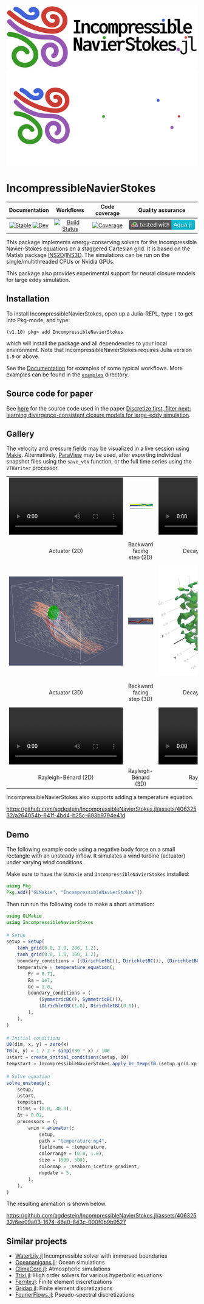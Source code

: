 ![Logo](docs/src/public/logo_text_dots.png#gh-light-mode-only)
![Logo](docs/src/public/logo_text_dots_dark_mode.png#gh-dark-mode-only)

# IncompressibleNavierStokes

| Documentation | Workflows | Code coverage | Quality assurance |
| :-----------: | :-------: | :-----------: | :---------------: |
| [![Stable](https://img.shields.io/badge/docs-stable-blue.svg)](https://agdestein.github.io/IncompressibleNavierStokes.jl/stable) [![Dev](https://img.shields.io/badge/docs-dev-blue.svg)](https://agdestein.github.io/IncompressibleNavierStokes.jl/dev) | [![Build Status](https://github.com/agdestein/IncompressibleNavierStokes.jl/workflows/CI/badge.svg)](https://github.com/agdestein/IncompressibleNavierStokes.jl/actions) | [![Coverage](https://codecov.io/gh/agdestein/IncompressibleNavierStokes.jl/branch/main/graph/badge.svg)](https://codecov.io/gh/agdestein/IncompressibleNavierStokes.jl) | [![Aqua QA](https://raw.githubusercontent.com/JuliaTesting/Aqua.jl/master/badge.svg)](https://github.com/JuliaTesting/Aqua.jl) |

This package implements energy-conserving solvers for the incompressible Navier-Stokes
equations on a staggered Cartesian grid. It is based on the Matlab package
[INS2D](https://github.com/bsanderse/INS2D)/[INS3D](https://github.com/bsanderse/INS3D). The simulations can be run on the single/multithreaded CPUs or Nvidia GPUs.

This package also provides experimental support for neural closure models for
large eddy simulation.

## Installation

To install IncompressibleNavierStokes, open up a Julia-REPL, type `]` to get
into Pkg-mode, and type:

```julia-repl
(v1.10) pkg> add IncompressibleNavierStokes
```

which will install the package and all dependencies to your local environment.
Note that IncompressibleNavierStokes requires Julia version `1.9` or above.

See the
[Documentation](https://agdestein.github.io/IncompressibleNavierStokes.jl/dev/generated/LidDrivenCavity2D/)
for examples of some typical workflows. More examples can be found in the
[`examples`](examples) directory.

## Source code for paper

See [here](./lib/PaperDC) for the source code used in the paper
[Discretize first, filter next: learning divergence-consistent closure models for large-eddy simulation](https://arxiv.org/abs/2403.18088).

## Gallery

The velocity and pressure fields may be visualized in a live session using
[Makie](https://github.com/JuliaPlots/Makie.jl). Alternatively,
[ParaView](https://www.paraview.org/) may be used, after exporting individual
snapshot files using the `save_vtk` function, or the full time series using the
`VTKWriter` processor.

<table>
    <tbody>
        <tr>
            <td style="width: 25%;"><a href="examples/Actuator2D.jl"><video autoplay loop src="docs/src/public/Actuator2D.mp4"></video></a></td>
            <td style="width: 25%;"><a href="examples/BackwardFacingStep2D.jl"><img src="docs/src/public/BackwardFacingStep2D.png"></a></td>
            <td style="width: 25%;"><a href="examples/DecayingTurbulence2D.jl"><video autoplay loop src="docs/src/public/DecayingTurbulence2D.mp4"></video></a></td>
            <td style="width: 25%;"><a href="examples/TaylorGreenVortex2D.jl"><img src="docs/src/public/TaylorGreenVortex2D.png"></a></td>
        </tr>
        <tr>
            <td align="center">Actuator (2D)</td>
            <td align="center">Backward facing step (2D)</td>
            <td align="center">Decaying turbulence (2D)</td>
            <td align="center">Taylor-Green vortex (2D)</td>
        </tr>
        <tr>
            <td style="width: 25%;"><a href="examples/Actuator3D.jl"><img src="docs/src/public/Actuator3D.png"></a></td>
            <td style="width: 25%;"><a href="examples/BackwardFacingStep3D.jl"><img src="docs/src/public/BackwardFacingStep3D.png"></a></td>
            <td style="width: 25%;"><a href="examples/DecayingTurbulence3D.jl"><img src="docs/src/public/DecayingTurbulence3D.png"></a></td>
            <td style="width: 25%;"><a href="examples/TaylorGreenVortex3D.jl"><img src="docs/src/public/TaylorGreenVortex3D.png"></a></td>
        </tr>
        <tr>
            <td align="center">Actuator (3D)</td>
            <td align="center">Backward facing step (3D)</td>
            <td align="center">Decaying turbulence (3D)</td>
            <td align="center">Taylor-Green vortex (3D)</td>
        </tr>
        <tr>
            <td style="width: 25%;"><a href="examples/RayleighBenard2D.jl"><video autoplay loop src="docs/src/public/RayleighBenard2D.mp4"></video></a></td>
            <td style="width: 25%;">
              <!-- <a href="examples/RayleighBenard3D.jl"><img src="docs/src/public/RayleighBenard3D.png"></a> -->
            </td>
            <td style="width: 25%;"><a href="examples/RayleighTaylor2D.jl"><video autoplay loop src="docs/src/public/RayleighTaylor2D.mp4"></video></a></td>
            <td style="width: 25%;">
              <!-- <a href="examples/RayleighTaylor3D.jl"><img src="docs/src/public/RayleighTaylor3D.png"></a> -->
            </td>
        </tr>
        <tr>
            <td align="center">Rayleigh-Bénard (2D)</td>
            <td align="center">Rayleigh-Bénard (3D)</td>
            <td align="center">Rayleigh-Taylor (2D)</td>
            <td align="center">Rayleigh-Taylor (3D)</td>
        </tr>
    </tbody>
</table>


IncompressibleNavierStokes also supports adding a temperature equation.

https://github.com/agdestein/IncompressibleNavierStokes.jl/assets/40632532/a264054b-641f-4bd4-b25c-693b9794e41d

## Demo

The following example code using a negative body force on a small rectangle
with an unsteady inflow. It simulates a wind turbine (actuator) under varying
wind conditions.

Make sure to have the `GLMakie` and `IncompressibleNavierStokes` installed:

```julia
using Pkg
Pkg.add(["GLMakie", "IncompressibleNavierStokes"])
```

Then run run the following code to make a short animation:

```julia
using GLMakie
using IncompressibleNavierStokes

# Setup
setup = Setup(
    tanh_grid(0.0, 2.0, 200, 1.2),
    tanh_grid(0.0, 1.0, 100, 1.2);
    boundary_conditions = ((DirichletBC(), DirichletBC()), (DirichletBC(), DirichletBC())),
    temperature = temperature_equation(;
        Pr = 0.71,
        Ra = 1e7,
        Ge = 1.0,
        boundary_conditions = (
            (SymmetricBC(), SymmetricBC()),
            (DirichletBC(1.0), DirichletBC(0.0)),
        ),
    ),
)

# Initial conditions
U0(dim, x, y) = zero(x)
T0(x, y) = 1 / 2 + sinpi(30 * x) / 100
ustart = create_initial_conditions(setup, U0)
tempstart = IncompressibleNavierStokes.apply_bc_temp(T0.(setup.grid.xp[1], setup.grid.xp[2]'), 0.0, setup)

# Solve equation
solve_unsteady(;
    setup,
    ustart,
    tempstart,
    tlims = (0.0, 30.0),
    Δt = 0.02,
    processors = (;
        anim = animator(;
            setup,
            path = "temperature.mp4",
            fieldname = :temperature,
            colorrange = (0.0, 1.0),
            size = (900, 500),
            colormap = :seaborn_icefire_gradient,
            nupdate = 5,
        ),
    ),
)
```

The resulting animation is shown below.

https://github.com/agdestein/IncompressibleNavierStokes.jl/assets/40632532/6ee09a03-1674-46e0-843c-000f0b9b9527

## Similar projects

- [WaterLily.jl](https://github.com/weymouth/WaterLily.jl/)
  Incompressible solver with immersed boundaries
- [Oceananigans.jl](https://github.com/CliMA/Oceananigans.jl):
  Ocean simulations
- [ClimaCore.jl](https://github.com/CliMA/ClimaCore.jl):
  Atmospheric simulations
- [Trixi.jl](https://github.com/trixi-framework/Trixi.jl):
  High order solvers for various hyperbolic equations
- [Ferrite.jl](https://github.com/Ferrite-FEM/Ferrite.jl):
  Finite element discretizations
- [Gridap.jl](https://github.com/gridap/Gridap.jl):
  Finite element discretizations
- [FourierFlows.jl](https://github.com/FourierFlows/FourierFlows.jl):
  Pseudo-spectral discretizations
